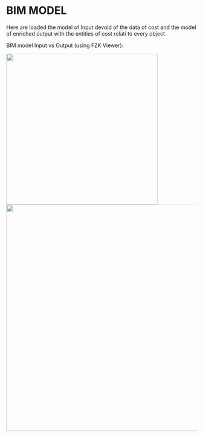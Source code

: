 # BIM MODEL

Here are loaded the model of Input devoid of the data of cost and the model of enriched output with the entities of cost relati to every object


BIM model Input vs Output (using FZK Viewer):

<img src="https://github.com/Cassa97/IFC-Cost-Item-Validation/assets/115898053/49ec69fc-5f54-464e-8627-85bb3043a7dc" width="400" >

<img src="https://github.com/Cassa97/IFC-Cost-Item-Validation/assets/115898053/20aed8ae-02ac-4220-8407-c046c3653189" width="600" >
